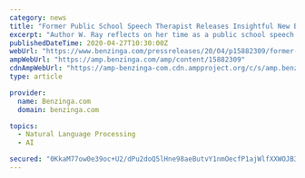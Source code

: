 ```yaml
---
category: news
title: "Former Public School Speech Therapist Releases Insightful New Book to Raise Awareness of Importance of Speech Therapy in Schools"
excerpt: "Author W. Ray reflects on her time as a public school speech therapist including the ups and downs of the position and how rewarding, humorous and challenging it can be"
publishedDateTime: 2020-04-27T10:30:00Z
webUrl: "https://www.benzinga.com/pressreleases/20/04/p15882309/former-public-school-speech-therapist-releases-insightful-new-book-to-raise-awareness-of-importanc"
ampWebUrl: "https://amp.benzinga.com/amp/content/15882309"
cdnAmpWebUrl: "https://amp-benzinga-com.cdn.ampproject.org/c/s/amp.benzinga.com/amp/content/15882309"
type: article

provider:
  name: Benzinga.com
  domain: benzinga.com

topics:
  - Natural Language Processing
  - AI

secured: "0KkaM77ow0e39oc+U2/dPu2doQ5lHne98aeButvY1nmOecfP1ajWlfXXWOJB3+HNNxKbbCFqblC8vIGUMhGhja06u3f/8uvJDJmVZlsM/rYnxhzACz/N0JeNnjWJEmzlWILc4BwDdPRwHZMKWtZwkQk5d8wE7QUUlfMEaV4rDKQeBfmG737su32kPjGGL21qy2cqDwfFlplGmfDV9YdzIYbcOzux65SOc5wwhEgrCpU7Pjuhc0YUKOgxcj4w5N1v3jLH1TwYda3byhDDb2t3IcBmZ4WncZc9RX+N45pIjnEvjiiSLo2iYVdcq0rCGuqG;JMx2vvbd72/OP0WJOqvbDw=="
---
```


